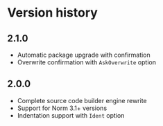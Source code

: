 # Version history

## 2.1.0

- Automatic package upgrade with confirmation
- Overwrite confirmation with `AskOverwrite` option

## 2.0.0

- Complete source code builder engine rewrite
- Support for Norm 3.1+ versions
- Indentation support with `Ident` option
